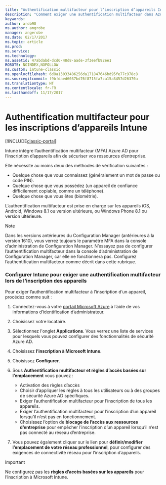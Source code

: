 ```yaml
---
title: "Authentification multifacteur pour l’inscription d’appareils Intune"
description: "Comment exiger une authentification multifacteur dans Azure AD pour l’inscription d’appareils."
keywords: 
author: arob98
ms.author: angrobe
manager: angerobe
ms.date: 02/17/2017
ms.topic: article
ms.prod: 
ms.service: 
ms.technology: 
ms.assetid: 47abdabd-dcd6-48d8-aade-3f3eefb92ee1
ROBOTS: NOINDEX,NOFOLLOW
ms.custom: intune-classic
ms.openlocfilehash: 6d8a13033486256da171847646bd95fe77c978c8
ms.sourcegitcommit: f9bfdaed6037bd76f8715fa7ca15a3457d26370a
ms.translationtype: HT
ms.contentlocale: fr-FR
ms.lasthandoff: 11/17/2017
---
```

# <a name="multi-factor-authentication-for-intune-device-enrollments"></a>Authentification multifacteur pour les inscriptions d’appareils Intune

[!INCLUDE[classic-portal](../includes/classic-portal.md)]

Intune intègre l’authentification multifacteur (MFA) Azure AD pour l’inscription d’appareils afin de sécuriser vos ressources d’entreprise.

Elle nécessite au moins deux des méthodes de vérification suivantes : 

- Quelque chose que vous connaissez (généralement un mot de passe ou code PIN).
- Quelque chose que vous possédez (un appareil de confiance difficilement copiable, comme un téléphone).
- Quelque chose que vous êtes (biométrie).

L’authentification multifacteur est prise en charge sur les appareils iOS, Android, Windows 8.1 ou version ultérieure, ou Windows Phone 8.1 ou version ultérieure.

> [!NOTE]
> Dans les versions antérieures du Configuration Manager (antérieures à la version 1610), vous verrez toujours le paramètre MFA dans la console d’administration de Configuration Manager. N’essayez pas de configurer l’authentification multifacteur dans la console d’administration de Configuration Manager, car elle ne fonctionnera pas. Configurez l’authentification multifacteur comme décrit dans cette rubrique.

### <a name="configure-intune-to-require-multi-factor-authentication-at-device-enrollment"></a>Configurer Intune pour exiger une authentification multifacteur lors de l’inscription des appareils
Pour exiger l’authentification multifacteur à l’inscription d’un appareil, procédez comme suit :

1. Connectez-vous à votre [portail Microsoft Azure](https://manage.windowsazure.com) à l’aide de vos informations d’identification d’administrateur.
2. Choisissez votre locataire.
2. Sélectionnez l'onglet **Applications**. Vous verrez une liste de services pour lesquels vous pouvez configurer des fonctionnalités de sécurité Azure AD.
3. Choisissez **l’inscription à Microsoft Intune**.
4. Choisissez **Configurer**. 
5. Sous **Authentification multifacteur et règles d’accès basées sur l’emplacement** vous pouvez :
    
    -  Activation des règles d’accès
    -  Choisir d’appliquer les règles à tous les utilisateurs ou à des groupes de sécurité Azure AD spécifiques.
    -  Exiger l’authentification multifacteur pour l’inscription de tous les appareils.
    -  Exiger l’authentification multifacteur pour l’inscription d’un appareil lorsqu’il n’est pas en fonctionnement.
    -  Choisissez l’option de **blocage de l’accès aux ressources d’entreprise** pour empêcher l’inscription d’un appareil lorsqu’il n’est pas connecté au réseau d’entreprise. 
4. Vous pouvez également cliquer sur le lien pour **définir/modifier l’emplacement de votre réseau professionnel**, pour configurer des exigences de connectivité réseau pour l’inscription d’appareils.

> [!IMPORTANT]
> 
> Ne configurez pas les **règles d’accès basées sur les appareils** pour l’inscription à Microsoft Intune.
